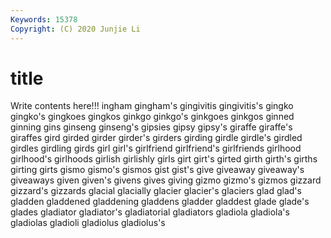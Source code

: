 ```yaml
---
Keywords: 15378
Copyright: (C) 2020 Junjie Li
---
```


# title

Write contents here!!!
ingham 
gingham's 
gingivitis 
gingivitis's 
gingko
gingko's 
gingkoes 
gingkos 
ginkgo 
ginkgo's 
ginkgoes 
ginkgos 
ginned 
ginning 
gins
ginseng 
ginseng's 
gipsies 
gipsy 
gipsy's 
giraffe 
giraffe's 
giraffes 
gird 
girded
girder 
girder's 
girders 
girding 
girdle 
girdle's 
girdled 
girdles 
girdling 
girds
girl 
girl's 
girlfriend 
girlfriend's 
girlfriends 
girlhood 
girlhood's 
girlhoods 
girlish 
girlishly
girls 
girt 
girt's 
girted 
girth 
girth's 
girths 
girting 
girts 
gismo
gismo's 
gismos 
gist 
gist's 
give 
giveaway 
giveaway's 
giveaways 
given 
given's
givens 
gives 
giving 
gizmo 
gizmo's 
gizmos 
gizzard 
gizzard's 
gizzards 
glacial
glacially 
glacier 
glacier's 
glaciers 
glad 
glad's 
gladden 
gladdened 
gladdening 
gladdens
gladder 
gladdest 
glade 
glade's 
glades 
gladiator 
gladiator's 
gladiatorial 
gladiators 
gladiola
gladiola's 
gladiolas 
gladioli 
gladiolus 
gladiolus's 
